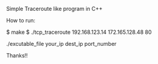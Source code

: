 Simple Traceroute like program in C++

How to run:

$ make
$ ./tcp_traceroute 192.168.123.14 172.165.128.48 80

./excutable_file your_ip dest_ip port_number

Thanks!!
